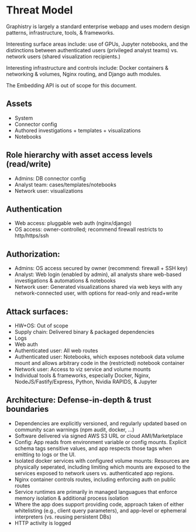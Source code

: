 # Threat Model

Graphistry is largely a standard enterprise webapp and uses modern design patterns, infrastructure, tools, & frameworks.

Interesting surface areas include: use of GPUs, Jupyter notebooks, and the distinctions between authenticated users (privileged analyst teams) vs. network users (shared visualization recipients.)

Interesting infrastructure and controls include: Docker containers & networking & volumes, Nginx routing, and Django auth modules.

The Embedding API is out of scope for this document.

## Assets
* System
* Connector config
* Authored investigations + templates + visualizations
* Notebooks

## Role hierarchy with asset access levels (read/write)
* Admins: DB connector config
* Analyst team: cases/templates/notebooks
* Network user: visualizations

## Authentication
* Web access: pluggable web auth (nginx/django)
* OS access: owner-controlled; recommend firewall restricts to http/https/ssh

## Authorization:
* Admins: OS access secured by owner (recommend: firewall + SSH key)
* Analyst: Web login (enabled by admin), all analysts share web-based investigations & automations & notebooks
* Network user: Generated visualizations shared via web keys with any network-connected user, with options for  read-only and read+write

## Attack surfaces:
* HW+OS: Out of scope
* Supply chain: Delivered binary & packaged dependencies
* Logs
* Web auth
* Authenticated user: All web routes
* Authenticated user: Notebooks, which exposes notebook data volume mount and allows arbitrary code in the (restricted) notebook container
* Network user: Access to viz service and volume mounts
* Individual tools & frameworks, especially Docker, Nginx, NodeJS/Fastify/Express, Python, Nvidia RAPIDS, & Jupyter

## Architecture: Defense-in-depth & trust boundaries
* Dependencies are explicitly versioned, and regularly updated based on community scan warnings (npm audit, docker, ...)
* Software delivered via signed AWS S3 URL or cloud AMI/Marketplace
* Config: App reads from environment variable or config mounts. Explicit schema tags sensitive values, and app respects those tags when emitting to logs or the UI.
* Isolated docker services with configured volume mounts: Resources are physically seperated, including limiting which mounts are exposed to the services exposed to network users vs. authenticated app regions.
* Nginx container controls routes, including enforcing auth on public routes
* Service runtimes are primarily in managed languagues that enforce memory isolation & additional process isolation
* Where the app does support providing code, approach taken of either whitelisting (e.g., client query parameters), and app-level or ephemeral interpreters (vs. reusing persistent DBs)
* HTTP activity is logged
